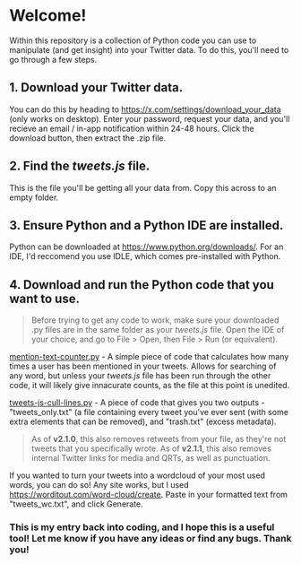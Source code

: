 # Welcome!
Within this repository is a collection of Python code you can use to manipulate (and get insight) into your Twitter data. To do this, you'll need to go through a few steps.

## 1. Download your Twitter data.
You can do this by heading to https://x.com/settings/download_your_data (only works on desktop). Enter your password, request your data, and you'll recieve an email / in-app notification within 24-48 hours. Click the download button, then extract the .zip file.

## 2. Find the *tweets.js* file.
This is the file you'll be getting all your data from. Copy this across to an empty folder.

## 3. Ensure Python and a Python IDE are installed. 
Python can be downloaded at https://www.python.org/downloads/.
For an IDE, I'd reccomend you use IDLE, which comes pre-installed with Python.
## 4. Download and run the Python code that you want to use.
> Before trying to get any code to work, make sure your downloaded .py files are in the same folder as your *tweets.js* file. Open the IDE of your choice, and go to File > Open, then File > Run (or equivalent).

[mention-text-counter.py](https://github.com/autumngender/twitter-download-manip/blob/main/mention-text-counter.py) - A simple piece of code that calculates how many times a user has been mentioned in your tweets. Allows for searching of any word, but unless your *tweets.js* file has been run through the other code, it will likely give innacurate counts, as the file at this point is unedited.

[tweets-js-cull-lines.py](https://github.com/autumngender/twitter-download-manip/blob/main/tweets-js-cull-lines.py) - A piece of code that gives you two outputs - "tweets_only.txt" (a file containing every tweet you've ever sent (with some extra elements that can be removed), and "trash.txt" (excess metadata). 
> As of **v2.1.0**, this also removes retweets from your file, as they're not tweets that you specifically wrote.
> As of **v2.1.1**, this also removes internal Twitter links for media and QRTs, as well as punctuation.

If you wanted to turn your tweets into a wordcloud of your most used words, you can do so!
Any site works, but I used https://worditout.com/word-cloud/create. Paste in your formatted text from "tweets_wc.txt", and click Generate.

### This is my entry back into coding, and I hope this is a useful tool! Let me know if you have any ideas or find any bugs. Thank you!
